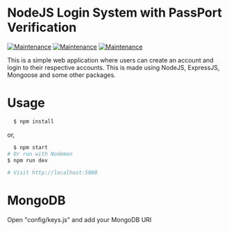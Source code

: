 # NodeJS Login System with PassPort Verification

[![Maintenance](https://img.shields.io/badge/Node-JS-green.svg)](https://GitHub.com/Naereen/StrapDown.js/graphs/commit-activity)
[![Maintenance](https://img.shields.io/badge/Express-JS-green.svg)](https://GitHub.com/Naereen/StrapDown.js/graphs/commit-activity)
[![Maintenance](https://img.shields.io/badge/Mongo-DB-green.svg)](https://GitHub.com/Naereen/StrapDown.js/graphs/commit-activity)

This is a simple web application where users can create an account and login to their respective accounts. This is made using NodeJS, ExpressJS, Mongoose and some other packages.

# Usage

```bash
  $ npm install
```

or,

```bash
  $ npm start
# Or run with Nodemon
$ npm run dev

# Visit http://localhost:5000
```

# MongoDB

Open "config/keys.js" and add your MongoDB URI
